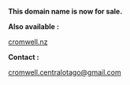 **This domain name is now for sale.**


**Also available :**


[cromwell.nz](https://cromwell.nz)


**Contact :**


[cromwell.centralotago@gmail.com](mailto:cromwell.centralotago@gmail.com)

